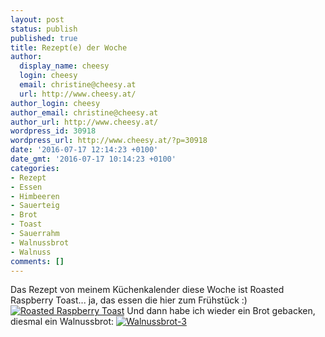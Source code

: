 ```yaml
---
layout: post
status: publish
published: true
title: Rezept(e) der Woche
author:
  display_name: cheesy
  login: cheesy
  email: christine@cheesy.at
  url: http://www.cheesy.at/
author_login: cheesy
author_email: christine@cheesy.at
author_url: http://www.cheesy.at/
wordpress_id: 30918
wordpress_url: http://www.cheesy.at/?p=30918
date: '2016-07-17 12:14:23 +0100'
date_gmt: '2016-07-17 10:14:23 +0100'
categories:
- Rezept
- Essen
- Himbeeren
- Sauerteig
- Brot
- Toast
- Sauerrahm
- Walnussbrot
- Walnuss
comments: []
---
```

Das Rezept von meinem Küchenkalender diese Woche ist Roasted Raspberry Toast... ja, das essen die hier zum Frühstück :)
[![Roasted Raspberry Toast](http://www.cheesy.at/wp-content/uploads/Roasted-Raspberry-Toast.jpg)](http://www.cheesy.at/rezepte/beilagen-und-sonstiges/fruehstueck/roasted-raspberry-toast/)
Und dann habe ich wieder ein Brot gebacken, diesmal ein Walnussbrot:
[![Walnussbrot-3](http://www.cheesy.at/wp-content/uploads/Walnussbrot-3.jpg)](http://www.cheesy.at/rezepte/brot-backen/walnussbrot/)
